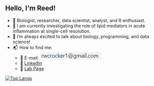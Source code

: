 ## Hello, I'm Reed!

- :dna: Biologist, researcher, data scientist, analyst, and R enthusiast.
- :test_tube: I am currently investigating the role of lipid mediators in acute inflammation at single-cell resolution. 
- :speech_balloon: I’m always excited to talk about biology, programming, and data science!  
- 📬 How to find me: 
  - 📧 E-mail: ![Alt text](/email_image.png?raw=true "Title")
  - :office: [LinkedIn](https://www.linkedin.com/in/reed-crocker-86b1b913a/)
  - :lab_coat: [Lab Page](https://projects.iq.harvard.edu/hlalab/lab-members)

[![Top Langs](https://github-readme-stats.vercel.app/api/top-langs/?username=rwcrocker)](https://github.com/rwcrocker/github-readme-stats)
